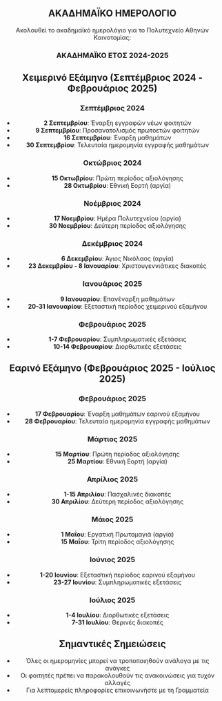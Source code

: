 <div align="center" class="contentDiv">
<h2>ΑΚΑΔΗΜΑΪΚΟ ΗΜΕΡΟΛΟΓΙΟ</h2>

<p>Ακολουθεί το ακαδημαϊκό ημερολόγιο για το Πολυτεχνείο Αθηνών Καινοτομίας:</p>

<h3>ΑΚΑΔΗΜΑΪΚΟ ΕΤΟΣ 2024-2025</h3>

## Χειμερινό Εξάμηνο (Σεπτέμβριος 2024 - Φεβρουάριος 2025)

### Σεπτέμβριος 2024
- **2 Σεπτεμβρίου**: Έναρξη εγγραφών νέων φοιτητών
- **9 Σεπτεμβρίου**: Προσανατολισμός πρωτοετών φοιτητών
- **16 Σεπτεμβρίου**: Έναρξη μαθημάτων
- **30 Σεπτεμβρίου**: Τελευταία ημερομηνία εγγραφής μαθημάτων

### Οκτώβριος 2024
- **15 Οκτωβρίου**: Πρώτη περίοδος αξιολόγησης
- **28 Οκτωβρίου**: Εθνική Εορτή (αργία)

### Νοέμβριος 2024
- **17 Νοεμβρίου**: Ημέρα Πολυτεχνείου (αργία)
- **30 Νοεμβρίου**: Δεύτερη περίοδος αξιολόγησης

### Δεκέμβριος 2024
- **6 Δεκεμβρίου**: Άγιος Νικόλαος (αργία)
- **23 Δεκεμβρίου - 8 Ιανουαρίου**: Χριστουγεννιάτικες διακοπές

### Ιανουάριος 2025
- **9 Ιανουαρίου**: Επανέναρξη μαθημάτων
- **20-31 Ιανουαρίου**: Εξεταστική περίοδος χειμερινού εξαμήνου

### Φεβρουάριος 2025
- **1-7 Φεβρουαρίου**: Συμπληρωματικές εξετάσεις
- **10-14 Φεβρουαρίου**: Διορθωτικές εξετάσεις

## Εαρινό Εξάμηνο (Φεβρουάριος 2025 - Ιούλιος 2025)

### Φεβρουάριος 2025
- **17 Φεβρουαρίου**: Έναρξη μαθημάτων εαρινού εξαμήνου
- **28 Φεβρουαρίου**: Τελευταία ημερομηνία εγγραφής μαθημάτων

### Μάρτιος 2025
- **15 Μαρτίου**: Πρώτη περίοδος αξιολόγησης
- **25 Μαρτίου**: Εθνική Εορτή (αργία)

### Απρίλιος 2025
- **1-15 Απριλίου**: Πασχαλινές διακοπές
- **30 Απριλίου**: Δεύτερη περίοδος αξιολόγησης

### Μάιος 2025
- **1 Μαΐου**: Εργατική Πρωτομαγιά (αργία)
- **15 Μαΐου**: Τρίτη περίοδος αξιολόγησης

### Ιούνιος 2025
- **1-20 Ιουνίου**: Εξεταστική περίοδος εαρινού εξαμήνου
- **23-27 Ιουνίου**: Συμπληρωματικές εξετάσεις

### Ιούλιος 2025
- **1-4 Ιουλίου**: Διορθωτικές εξετάσεις
- **7-31 Ιουλίου**: Θερινές διακοπές

## Σημαντικές Σημειώσεις

- Όλες οι ημερομηνίες μπορεί να τροποποιηθούν ανάλογα με τις ανάγκες
- Οι φοιτητές πρέπει να παρακολουθούν τις ανακοινώσεις για τυχόν αλλαγές
- Για λεπτομερείς πληροφορίες επικοινωνήστε με τη Γραμματεία
</div>

